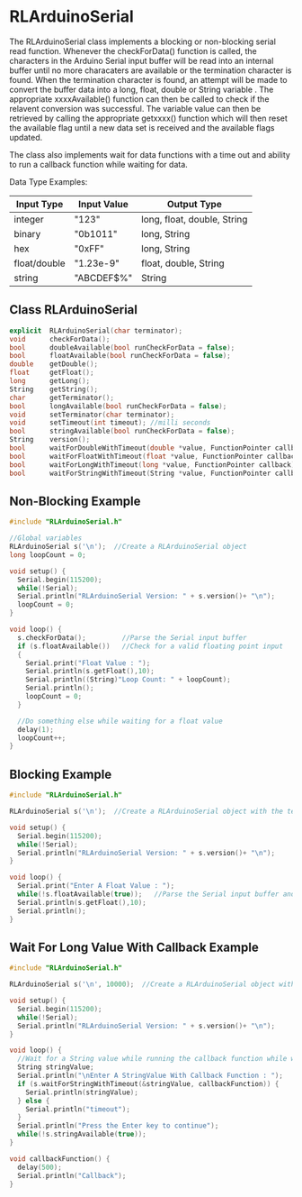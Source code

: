 # RLArduinoSerial
  The RLArduinoSerial class implements a blocking or non-blocking serial read function.
Whenever the checkForData() function is called, the characters in the Arduino 
Serial input buffer will be read into an internal buffer until no more characaters are 
available or the termination character is found. When the termination character 
is found, an attempt will be made to convert the buffer data into a long, float, double
or String variable . The appropriate xxxxAvailable() function can then be called to check
if the relavent conversion was successful. The variable value can then be retrieved by 
calling the appropriate getxxxx() function which will then reset the available 
flag until a new data set is received and the available flags updated. 

  The class also implements wait for data functions with a time out and ability
  to run a callback function while waiting for data.

Data Type Examples:

| **Input Type** 	| **Input Value** 	| **Output Type**             	|
|----------------	|-----------------	|-----------------------------	|
| integer        	| "123"           	| long, float, double, String 	|
| binary         	| "0b1011"        	| long, String                	|
| hex            	| "0xFF"          	| long, String                	|
| float/double   	| "1.23e-9"       	| float, double, String       	|
| string         	| "ABCDEF$%"      	| String                      	|

## Class RLArduinoSerial
```C++
explicit  RLArduinoSerial(char terminator);
void      checkForData();
bool      doubleAvailable(bool runCheckForData = false);
bool      floatAvailable(bool runCheckForData = false);
double    getDouble();
float     getFloat();
long      getLong();
String    getString();
char      getTerminator();
bool      longAvailable(bool runCheckForData = false);
void      setTerminator(char terminator);
void      setTimeout(int timeout); //milli seconds
bool      stringAvailable(bool runCheckForData = false);
String    version();
bool      waitForDoubleWithTimeout(double *value, FunctionPointer callback);
bool      waitForFloatWithTimeout(float *value, FunctionPointer callback);
bool      waitForLongWithTimeout(long *value, FunctionPointer callback);
bool      waitForStringWithTimeout(String *value, FunctionPointer callback);
```

## Non-Blocking Example
```C++
#include "RLArduinoSerial.h"

//Global variables
RLArduinoSerial s('\n');  //Create a RLArduinoSerial object
long loopCount = 0;

void setup() {
  Serial.begin(115200);
  while(!Serial);
  Serial.println("RLArduinoSerial Version: " + s.version()+ "\n");
  loopCount = 0;
}

void loop() {
  s.checkForData();         //Parse the Serial input buffer
  if (s.floatAvailable())   //Check for a valid floating point input
  {
    Serial.print("Float Value : ");
    Serial.println(s.getFloat(),10);
    Serial.println((String)"Loop Count: " + loopCount);
    Serial.println();
    loopCount = 0;
  }

  //Do something else while waiting for a float value
  delay(1);
  loopCount++;
}
```
## Blocking Example
```C++
#include "RLArduinoSerial.h"

RLArduinoSerial s('\n');  //Create a RLArduinoSerial object with the termintor = \n

void setup() {
  Serial.begin(115200);
  while(!Serial);
  Serial.println("RLArduinoSerial Version: " + s.version()+ "\n");
}

void loop() {
  Serial.print("Enter A Float Value : ");
  while(!s.floatAvailable(true));   //Parse the Serial input buffer and check for a Float
  Serial.println(s.getFloat(),10);
  Serial.println();
}
```
## Wait For Long Value With Callback Example
```C++
#include "RLArduinoSerial.h"

RLArduinoSerial s('\n', 10000);  //Create a RLArduinoSerial object with timeout and callback

void setup() {
  Serial.begin(115200);
  while(!Serial);
  Serial.println("RLArduinoSerial Version: " + s.version()+ "\n");
}

void loop() {
  //Wait for a String value while running the callback function while waiting
  String stringValue;
  Serial.println("\nEnter A StringValue With Callback Function : ");
  if (s.waitForStringWithTimeout(&stringValue, callbackFunction)) {
    Serial.println(stringValue);
  } else {
    Serial.println("timeout");
  }
  Serial.println("Press the Enter key to continue");
  while(!s.stringAvailable(true));
}

void callbackFunction() {
  delay(500);
  Serial.println("Callback");
}
```